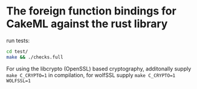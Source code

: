 # The foreign function bindings for CakeML against the rust library

run tests:

```sh
cd test/
make && ./checks.full
```

For using the libcrypto (OpenSSL) based cryptography, additonally supply
`make C_CRYPTO=1` in compilation, for wolfSSL supply
`make C_CRYPTO=1 WOLFSSL=1`

